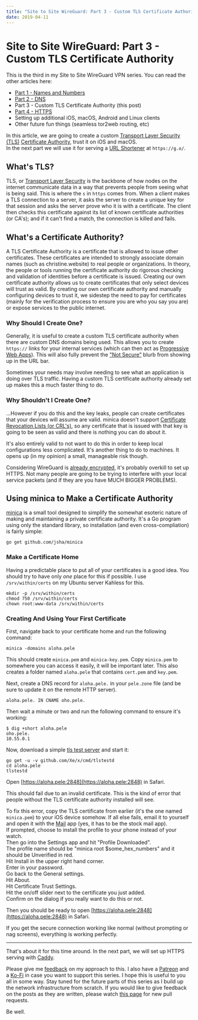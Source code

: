 ```yaml
---
title: "Site to Site WireGuard: Part 3 - Custom TLS Certificate Authority"
date: 2019-04-11
---
```


# Site to Site WireGuard: Part 3 - Custom TLS Certificate Authority

This is the third in my Site to Site WireGuard VPN series. You can read the other articles here:

- [Part 1 - Names and Numbers](https://christine.website/blog/site-to-site-wireguard-part-1-2019-04-02)
- [Part 2 - DNS](https://christine.website/blog/site-to-site-wireguard-part-2-2019-04-07)
- Part 3 - Custom TLS Certificate Authority (this post)
- [Part 4 - HTTPS](https://christine.website/blog/site-to-site-wireguard-part-4-2019-04-19)
- Setting up additional iOS, macOS, Android and Linux clients
- Other future fun things (seamless tor2web routing, etc)

In this article, we are going to create a custom [Transport Layer Security (TLS)](https://en.wikipedia.org/wiki/Transport_Layer_Security) [Certificate Authority](https://en.wikipedia.org/wiki/Certificate_authority), trust it on iOS and macOS.  
In the next part we will use it for serving a [URL Shortener](https://github.com/Xe/surl) at `https://g.o/`.

## What's TLS?

TLS, or [Transport Layer Security](https://en.wikipedia.org/wiki/Transport_Layer_Security) is the backbone of how nodes on the internet communicate data in a way that prevents people from seeing what is being said. This is where the `s` in `https` comes from. When a client makes a TLS connection to a server, it asks the server to create a unique key for that session and asks the server prove who it is with a certificate. The client then checks this certificate against its list of known certificate authorities (or CA's); and if it can't find a match, the connection is killed and fails. 

## What's a Certificate Authority?

A TLS Certificate Authority is a certificate that is allowed to issue other certificates. These certificates are intended to strongly associate domain names (such as christine.website) to real people or organizations. In theory, the people or tools running the certificate authority do rigorous checking and validation of identities before a certificate is issued. Creating our own certificate authority allows us to create certificates that only select devices will trust as valid. By creating our own certificate authority and manually configuring devices to trust it, we sidestep the need to pay for certificates (mainly for the verification process to ensure you are who you say you are) or expose services to the public internet.

### Why Should I Create One?

Generally, it is useful to create a custom TLS certificate authority when there are custom DNS domains being used. This allows you to create `https://` links for your internal services (which can then act as [Progressive Web Apps](https://christine.website/blog/progressive-webapp-conversion-2019-01-26)). This will also fully prevent the ["Not Secure"](https://versprite.com/blog/http-labeled-not-secure/) blurb from showing up in the URL bar.

Sometimes your needs may involve needing to see what an application is doing over TLS traffic. Having a custom TLS certificate authority already set up makes this a much faster thing to do.

### Why Shouldn't I Create One?

...However if you do this and the key leaks, people can create certificates that your devices will assume are valid. minica doesn't support [Certificate Revocation Lists (or CRL's)](https://en.wikipedia.org/wiki/Certificate_revocation_list), so any certificate that is issued with that key is going to be seen as valid and there is nothing you can do about it.

It's also entirely valid to not want to do this in order to keep local configurations less complicated. It's another thing to do to machines. It opens up (in my opinion) a small, manageable risk though.

Considering WireGuard is [already encrypted](https://www.wireguard.com/protocol/), it's probably overkill to set up HTTPS. Not many people are going to be trying to interfere with your local service packets (and if they are you have MUCH BIGGER PROBLEMS).

## Using minica to Make a Certificate Authority

[minica](https://github.com/jsha/minica) is a small tool designed to simplify the somewhat esoteric nature of making and maintaining a private certificate authority. It's a Go program using only the standard library, so installation (and even cross-compliation) is fairly simple:

```console
go get github.com/jsha/minica
```

### Make a Certificate Home

Having a predictable place to put all of your certificates is a good idea. You should try to have only _one_ place for this if possible. I use `/srv/within/certs` on my Ubuntu server Kahless for this.

```
mkdir -p /srv/within/certs
chmod 750 /srv/within/certs
chown root:www-data /srv/within/certs
```

### Creating And Using Your First Certificate

First, navigate back to your certificate home and run the following command:

```
minica -domains aloha.pele
```

This should create `minica.pem` and `minica-key.pem`. Copy `minica.pem` to somewhere you can access it easily, it will be important later. This also creates a folder named `aloha.pele` that contains `cert.pem` and `key.pem`.

Next, create a DNS record for `aloha.pele.` in your `pele.zone` file (and be sure to update it on the remote HTTP server).

```
aloha.pele. IN CNAME oho.pele.
```

Then wait a minute or two and run the following command to ensure it's working:

```console
$ dig +short aloha.pele
oho.pele.
10.55.0.1
```

Now, download a simple [tls test server](https://github.com/Xe/x/blob/master/cmd/tlstestd/main.go) and start it:

```
go get -u -v github.com/Xe/x/cmd/tlstestd
cd aloha.pele
tlstestd
```

Open [https://aloha.pele:2848](https://aloha.pele:2848) in Safari.

This should fail due to an invalid certificate. This is the kind of error that people without the TLS certificate authority installed will see. 

To fix this error, copy the TLS certificate from earlier (it's the one named `minica.pem`) to your iOS device somehow. If all else fails, email it to yourself and open it with the [Mail](https://support.apple.com/mail) app (yes, it has to be the stock mail app).  
If prompted, choose to install the profile to your phone instead of your watch.  
Then go into the Settings app and hit "Profile Downloaded".  
The profile name should be "minica root $some\_hex\_numbers" and it should be Unverified in red.  
Hit Install in the upper right hand corner.  
Enter in your password.  
Go back to the General settings.  
Hit About.  
Hit Certificate Trust Settings.  
Hit the on/off slider next to the certificate you just added.  
Confirm on the dialog if you really want to do this or not.

Then you should be ready to open [https://aloha.pele:2848](https://aloha.pele:2848) in Safari.

If you get the secure connection working like normal (without prompting or nag screens), everything is working perfectly.

---

That's about it for this time around. In the next part, we will set up HTTPS serving with [Caddy](https://caddyserver.com).

Please give me [feedback](/contact) on my approach to this. I also have a [Patreon](https://www.patreon.com/cadey) and a [Ko-Fi](https://ko-fi.com/A265JE0) in case you want to support this series. I hope this is useful to you all in some way. Stay tuned for the future parts of this series as I build up the network infrastructure from scratch. If you would like to give feedback on the posts as they are written, please watch [this page](https://github.com/Xe/site/pulls) for new pull requests.

Be well.
